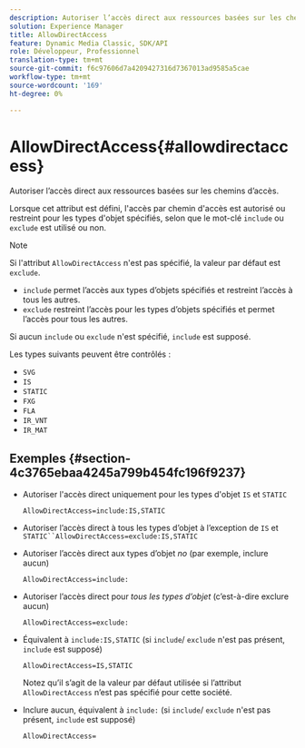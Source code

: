 ```yaml
---
description: Autoriser l’accès direct aux ressources basées sur les chemins d’accès.
solution: Experience Manager
title: AllowDirectAccess
feature: Dynamic Media Classic, SDK/API
role: Développeur, Professionnel
translation-type: tm+mt
source-git-commit: f6c97606d7a4209427316d7367013ad9585a5cae
workflow-type: tm+mt
source-wordcount: '169'
ht-degree: 0%

---
```



# AllowDirectAccess{#allowdirectaccess}

Autoriser l’accès direct aux ressources basées sur les chemins d’accès.

Lorsque cet attribut est défini, l&#39;accès par chemin d&#39;accès est autorisé ou restreint pour les types d&#39;objet spécifiés, selon que le mot-clé `include` ou `exclude` est utilisé ou non.

>[!NOTE]
>
>Si l&#39;attribut `AllowDirectAccess` n&#39;est pas spécifié, la valeur par défaut est `exclude`.

* `include` permet l’accès aux types d’objets spécifiés et restreint l’accès à tous les autres.
* `exclude` restreint l’accès pour les types d’objets spécifiés et permet l’accès pour tous les autres.

Si aucun `include` ou `exclude` n&#39;est spécifié, `include` est supposé.

Les types suivants peuvent être contrôlés :

* `SVG`
* `IS`
* `STATIC`
* `FXG`
* `FLA`
* `IR_VNT`
* `IR_MAT`

## Exemples {#section-4c3765ebaa4245a799b454fc196f9237}

* Autoriser l&#39;accès direct uniquement pour les types d&#39;objet `IS` et `STATIC`

   `AllowDirectAccess=include:IS,STATIC`

* Autoriser l’accès direct à tous les types d’objet à l’exception de `IS` et `STATIC``AllowDirectAccess=exclude:IS,STATIC`

* Autoriser l’accès direct aux types d’objet *no* (par exemple, inclure aucun)

   `AllowDirectAccess=include:`

* Autoriser l’accès direct pour *tous les types d’objet* (c’est-à-dire exclure aucun)

   `AllowDirectAccess=exclude:`

* Équivalent à `include:IS,STATIC` (si `include`/ `exclude` n&#39;est pas présent, `include` est supposé)

   `AllowDirectAccess=IS,STATIC`

   Notez qu’il s’agit de la valeur par défaut utilisée si l’attribut `AllowDirectAccess` n’est pas spécifié pour cette société.

* Inclure aucun, équivalent à `include:` (si `include`/ `exclude` n&#39;est pas présent, `include` est supposé)

   `AllowDirectAccess=`

